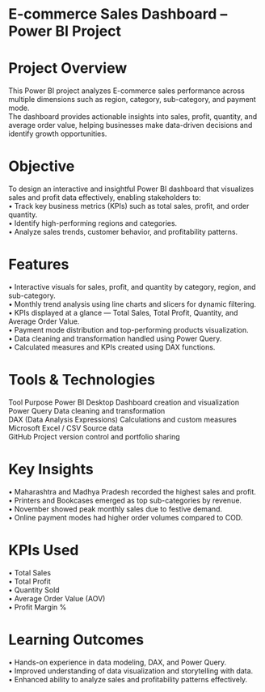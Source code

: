 # E-commerce Sales Dashboard – Power BI Project
# Project Overview
This Power BI project analyzes E-commerce sales performance across multiple dimensions such as region, category, sub-category, and payment mode.  
The dashboard provides actionable insights into sales, profit, quantity, and average order value, helping businesses make data-driven decisions and identify growth opportunities.  

# Objective
To design an interactive and insightful Power BI dashboard that visualizes sales and profit data effectively, enabling stakeholders to:  
• Track key business metrics (KPIs) such as total sales, profit, and order quantity.  
• Identify high-performing regions and categories.  
• Analyze sales trends, customer behavior, and profitability patterns.  

# Features
• Interactive visuals for sales, profit, and quantity by category, region, and sub-category.  
• Monthly trend analysis using line charts and slicers for dynamic filtering.  
• KPIs displayed at a glance — Total Sales, Total Profit, Quantity, and Average Order Value.  
• Payment mode distribution and top-performing products visualization.  
• Data cleaning and transformation handled using Power Query.  
• Calculated measures and KPIs created using DAX functions.  

# Tools & Technologies
  Tool	                                      Purpose
Power BI Desktop	                   Dashboard creation and visualization  
Power Query	                         Data cleaning and transformation  
DAX (Data Analysis Expressions)	     Calculations and custom measures  
Microsoft Excel / CSV	               Source data  
GitHub	                             Project version control and portfolio sharing  

# Key Insights
• Maharashtra and Madhya Pradesh recorded the highest sales and profit.  
• Printers and Bookcases emerged as top sub-categories by revenue.  
• November showed peak monthly sales due to festive demand.  
• Online payment modes had higher order volumes compared to COD.  

# KPIs Used
• Total Sales  
• Total Profit  
• Quantity Sold  
• Average Order Value (AOV)  
• Profit Margin %  

# Learning Outcomes
• Hands-on experience in data modeling, DAX, and Power Query.  
• Improved understanding of data visualization and storytelling with data.  
• Enhanced ability to analyze sales and profitability patterns effectively.  
